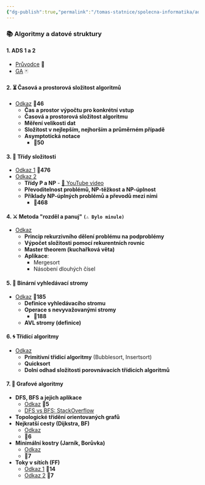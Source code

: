 ```yaml
---
{"dg-publish":true,"permalink":"/tomas-statnice/spolecna-informatika/ads/ads-seznam-otazek-a-materialu/","tags":["tomas","spolecna_informatika","ads"],"noteIcon":""}
---
```


### **📚 Algoritmy a datové struktury**

#### **1. ADS 1 a 2**
- [Průvodce](https://slama.dev/assets/priprava-na-statnice-mff-uk/pruvodce.pdf) 📘
- [GA](https://slama.dev/assets/priprava-na-statnice-mff-uk/ga.pdf) 🃏

#### **2. ⏳ Časová a prostorová složitost algoritmů**
- [Odkaz](https://slama.dev/assets/priprava-na-statnice-mff-uk/pruvodce.pdf#s2) 📄**46**
  - **Čas a prostor výpočtu pro konkrétní vstup** 
  - **Časová a prostorová složitost algoritmu**
  - **Měření velikosti dat**
  - **Složitost v nejlepším, nejhorším a průměrném případě**
  - **Asymptotická notace** 
	  - 📄**50**

#### **3. 🧠 Třídy složitosti**
- [Odkaz 1](https://slama.dev/assets/priprava-na-statnice-mff-uk/pruvodce.pdf#s19.3) 📄**476**  
- [Odkaz 2](https://slama.dev/assets/priprava-na-statnice-mff-uk/pvnp.webp) 
  - **Třídy P a NP** - [🎥 YouTube video](https://www.youtube.com/watch?v=pQsdygaYcE4)
  - **Převoditelnost problémů, NP-těžkost a NP-úplnost**
  - **Příklady NP-úplných problémů a převodů mezi nimi** 
	  - 📄**468**

#### **4. ⚔️ Metoda "rozděl a panuj"**  `(⚠️ Bylo minule)`
- [Odkaz](https://slama.dev/assets/priprava-na-statnice-mff-uk/pruvodce.pdf#s10)
  - **Princip rekurzivního dělení problému na podproblémy**
  - **Výpočet složitosti pomocí rekurentních rovnic**
  - **Master theorem (kuchařková věta)**
  - **Aplikace**:
    - Mergesort
    - Násobení dlouhých čísel

#### **5. 🌳 Binární vyhledávací stromy**
- [Odkaz](https://slama.dev/assets/priprava-na-statnice-mff-uk/pruvodce.pdf#s8) 📄**185**
  - **Definice vyhledávacího stromu**
  - **Operace s nevyvažovanými stromy** 
	  - 📄**188**
  - **AVL stromy (definice)**

#### **6. 🌀 Třídící algoritmy**
- [Odkaz](https://slama.dev/assets/priprava-na-statnice-mff-uk/pruvodce.pdf#s3)
  - **Primitivní třídicí algoritmy** (Bubblesort, Insertsort)
  - **Quicksort**
  - **Dolní odhad složitosti porovnávacích třídicích algoritmů**

#### **7. 🔗 Grafové algoritmy**
- **DFS, BFS a jejich aplikace**  
  - [Odkaz](https://slama.dev/assets/priprava-na-statnice-mff-uk/pruvodce.pdf#s5) 📄**5**
  - [DFS vs BFS: StackOverflow](https://stackoverflow.com/questions/20429310/why-is-depth-first-search-claimed-to-be-space-efficient)
- **Topologické třídění orientovaných grafů**
- **Nejkratší cesty (Dijkstra, BF)**  
  - [Odkaz](https://slama.dev/assets/priprava-na-statnice-mff-uk/pruvodce.pdf#s6) 
  - 📄**6**
- **Minimální kostry (Jarník, Borůvka)**  
  - [Odkaz](https://slama.dev/assets/priprava-na-statnice-mff-uk/pruvodce.pdf#s7) 
  - 📄**7**
- **Toky v sítích (FF)**  
  - [Odkaz 1](https://slama.dev/assets/priprava-na-statnice-mff-uk/pruvodce.pdf#s14) 📄**14**  
  - [Odkaz 2](https://slama.dev/poznamky-z-prednasky/kombinatorika-a-grafy-i/#7-p%C5%99edn%C3%A1%C5%A1ka) 📄**7**

